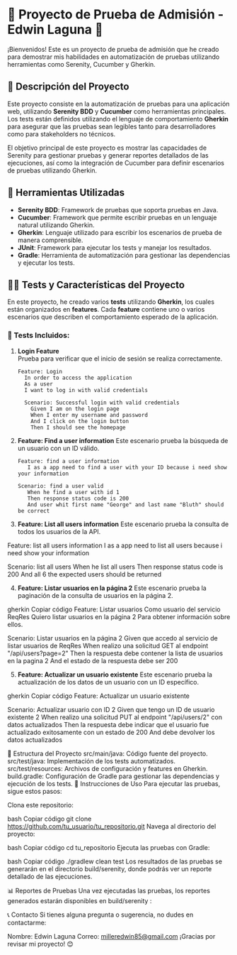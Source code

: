 # 📝 Proyecto de Prueba de Admisión - Edwin Laguna 🚀

¡Bienvenidos! Este es un proyecto de prueba de admisión que he creado para demostrar mis habilidades en automatización de pruebas utilizando herramientas como Serenity, Cucumber y Gherkin.

## 📌 Descripción del Proyecto

Este proyecto consiste en la automatización de pruebas para una aplicación web, utilizando **Serenity BDD** y **Cucumber** como herramientas principales. Los tests están definidos utilizando el lenguaje de comportamiento **Gherkin** para asegurar que las pruebas sean legibles tanto para desarrolladores como para stakeholders no técnicos.

El objetivo principal de este proyecto es mostrar las capacidades de Serenity para gestionar pruebas y generar reportes detallados de las ejecuciones, así como la integración de Cucumber para definir escenarios de pruebas utilizando Gherkin.

## 🔧 Herramientas Utilizadas

- **Serenity BDD**: Framework de pruebas que soporta pruebas en Java.
- **Cucumber**: Framework que permite escribir pruebas en un lenguaje natural utilizando Gherkin.
- **Gherkin**: Lenguaje utilizado para escribir los escenarios de prueba de manera comprensible.
- **JUnit**: Framework para ejecutar los tests y manejar los resultados.
- **Gradle**: Herramienta de automatización para gestionar las dependencias y ejecutar los tests.

## 🧑‍💻 Tests y Características del Proyecto

En este proyecto, he creado varios **tests** utilizando **Gherkin**, los cuales están organizados en **features**. Cada **feature** contiene uno o varios escenarios que describen el comportamiento esperado de la aplicación.

### 📑 Tests Incluidos:

1. **Login Feature**  
   Prueba para verificar que el inicio de sesión se realiza correctamente.
   ```gherkin
   Feature: Login
     In order to access the application
     As a user
     I want to log in with valid credentials

     Scenario: Successful login with valid credentials
       Given I am on the login page
       When I enter my username and password
       And I click on the login button
       Then I should see the homepage
2. **Feature: Find a user information** 
    Este escenario prueba la búsqueda de un usuario con un ID válido.
     ```gherkin
     Feature: find a user information
        I as a app need to find a user with your ID because i need show your information

     Scenario: find a user valid
        When he find a user with id 1
        Then response status code is 200
        And user whit first name "George" and last name "Bluth" should be correct

3. **Feature: List all users information**
Este escenario prueba la consulta de todos los usuarios de la API.

Feature: list all users information
  I as a app need to list all users because i need show your information

  Scenario: list all users
    When he list all users
    Then response status code is 200
    And all 6 the expected users should be returned

4. **Feature: Listar usuarios en la página 2**
Este escenario prueba la paginación de la consulta de usuarios en la página 2.

gherkin
Copiar código
Feature: Listar usuarios
  Como usuario del servicio ReqRes
  Quiero listar usuarios en la página 2
  Para obtener información sobre ellos.

  Scenario: Listar usuarios en la página 2
    Given que accedo al servicio de listar usuarios de ReqRes
    When realizo una solicitud GET al endpoint "/api/users?page=2"
    Then la respuesta debe contener la lista de usuarios en la pagina 2
    And el estado de la respuesta debe ser 200


5. **Feature: Actualizar un usuario existente**
Este escenario prueba la actualización de los datos de un usuario con un ID específico.

gherkin
Copiar código
Feature: Actualizar un usuario existente

  Scenario: Actualizar usuario con ID 2
    Given que tengo un ID de usuario existente 2
    When realizo una solicitud PUT al endpoint "/api/users/2" con datos actualizados
    Then la respuesta debe indicar que el usuario fue actualizado exitosamente con un estado de 200
    And debe devolver los datos actualizados    

📂 Estructura del Proyecto
src/main/java: Código fuente del proyecto.
src/test/java: Implementación de los tests automatizados.
src/test/resources: Archivos de configuración y features en Gherkin.
build.gradle: Configuración de Gradle para gestionar las dependencias y ejecución de los tests.
🚀 Instrucciones de Uso
Para ejecutar las pruebas, sigue estos pasos:

Clona este repositorio:

bash
Copiar código
git clone https://github.com/tu_usuario/tu_repositorio.git
Navega al directorio del proyecto:

bash
Copiar código
cd tu_repositorio
Ejecuta las pruebas con Gradle:

bash
Copiar código
./gradlew clean test
Los resultados de las pruebas se generarán en el directorio build/serenity, donde podrás ver un reporte detallado de las ejecuciones.

📊 Reportes de Pruebas
Una vez ejecutadas las pruebas, los reportes generados estarán disponibles en build/serenity :


📞 Contacto
Si tienes alguna pregunta o sugerencia, no dudes en contactarme:

Nombre: Edwin Laguna
Correo: milleredwin85@gmail.com
¡Gracias por revisar mi proyecto! 😊

